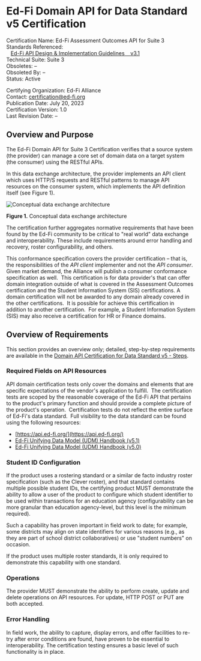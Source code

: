 # Ed-Fi Domain API for Data Standard v5 Certification

Certification Name: Ed-Fi Assessment Outcomes API for Suite 3 \
Standards Referenced:\
   [Ed-Fi API Design & Implementation Guidelines    v3.1](https://edfi.atlassian.net/wiki/spaces/EFAPIGUIDE/overview)\
Technical
Suite: Suite 3\
Obsoletes: – \
Obsoleted By: – \
Status: Active

Certifying Organization: Ed-Fi Alliance \
Contact: [certification@ed-fi.org](mailto:certification@ed-fi.org) \
Publication Date: July 20, 2023 \
Certification Version: 1.0 \
Last Revision Date: –

## Overview and Purpose

The Ed-Fi Domain API for Suite 3 Certification verifies that a source system
(the provider) can manage a core set of domain data on a target system (the
consumer) using the RESTful APIs.

In this data exchange architecture, the provider implements an API client which
uses HTTP/S requests and RESTful patterns to manage API resources on the
consumer system, which implements the API definition itself (see Figure 1).

![Conceptual data exchange
architecture](https://edfidocs.blob.core.windows.net/$web/img/partners/certification/provider-consumer.png)

**Figure 1.** Conceptual data exchange architecture

The certification further aggregates normative requirements that have been found
by the Ed-Fi community to be critical to "real world" data exchange and
interoperability. These include requirements around error handling and recovery,
roster configurability, and others.

This conformance specification covers the provider certification _–_ that is,
the responsibilities of the _API_ _client_ implementer and not the _API_
_consumer_. Given market demand, the Alliance will publish a consumer
conformance specification as well.  This certification is for data provider's
that can offer domain integration outside of what is covered in the Assessment
Outcomes certification and the Student Information System (SIS) certifications.
A domain certification will not be awarded to any domain already covered in the
other certifications.  It is possible for achieve this certification in addition
to another certification.  For example, a Student Information System (SIS) may
also receive a certification for HR or Finance domains.

## Overview of Requirements

This section provides an overview only; detailed, step-by-step requirements are
available in
the [Domain API Certification for Data Standard v5 - Steps](./certification-steps.md).

### Required Fields on API Resources

API domain certification tests only cover the domains and elements that are
specific expectations of the vendor's application to fulfill.  The certification
tests are scoped by the reasonable coverage of the Ed-Fi API that pertains to
the product's primary function and should provide a complete picture of the
product's operation.  Certification tests do not reflect the entire surface of
Ed-Fi's data standard.  Full visibility to the data standard can be found using
the following resources:

* [https://api.ed-fi.org/](https://api.ed-fi.org/)
* [Ed-Fi Unifying Data Model (UDM) Handbook (v5.1)](https://edfidocs.blob.core.windows.net/$web/handbook/v5.1/index.html)
* [Ed-Fi Unifying Data Model (UDM) Handbook (v5.0)](https://edfidocs.blob.core.windows.net/$web/handbook/v5.0/index.html)

### Student ID Configuration

If the product uses a rostering standard or a similar de facto industry roster
specification (such as the Clever roster), and that standard contains multiple
possible student IDs, the certifying product MUST demonstrate the ability to
allow a user of the product to configure which student identifier to be used
within transactions for an education agency (configurability can be more
granular than education agency-level, but this level is the minimum required).

Such a capability has proven important in field work to date; for example, some
districts may align on state identifiers for various reasons (e.g., as they are
part of school district collaboratives) or use "student numbers" on occasion.

If the product uses multiple roster standards, it is only required to
demonstrate this capability with one standard.

### Operations

The provider MUST demonstrate the ability to perform create, update and delete
operations on API resources. For update, HTTP POST or PUT are both accepted.

### Error Handling

In field work, the ability to capture, display errors, and offer facilities to
re-try after error conditions are found, have proven to be essential to
interoperability. The certification testing ensures a basic level of such
functionality is in place.
